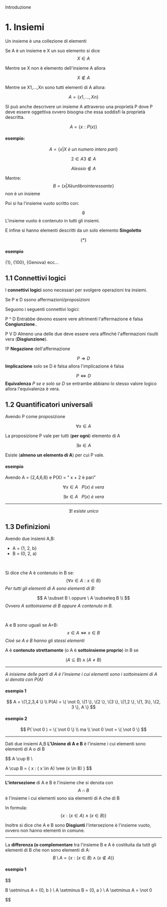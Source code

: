 Introduzione 

# 1. Insiemi 

Un insieme è una collezione di elementi 

Se A è un insieme e X un suo elemento si dice 
$$
X \in A  
$$

Mentre se X non è elemento dell'insieme A allora 

$$
X \notin A
$$

Mentre se X1,...,Xn sono tutti elementi di A allora:

$$
A = \{x1,...,Xn\}
$$


SI può anche descrivere un insieme A attraverso una proprietà P dove P deve essere oggettiva ovvero bisogna che essa soddisfi la proprietà descritta.
   
$$
A = \{x : P(x)\}
$$

#### esempio:

$$
A = \{x | X \ è \ un \ numero \ intero \ pari \}
$$

$$
2 \in A
3 \notin A
$$

$$
Alessio \notin A
$$

Mentre:
$$
B = \{x | X è un libro interessante \}  
$$
non è un insieme

Poi si ha l'insieme vuoto scritto con:

$$
\not 0
$$
L'insieme vuoto è contenuto in tutti gli insiemi.

E infine si hanno elementi descritti da un solo elemento **Singoletto**

$$
\{* \}
$$

#### esempio 
{1}, {100}, {Genova} ecc...



## 1.1 Connettivi logici 

I **connettivi logici** sono necessari per svolgere operazioni tra insiemi.

Se P e D ssono affermazioni/proposizioni

Seguono i seguenti connettivi logici:

P ^ D	Entrabbe devono essere vere altrimenti l'affermazione è falsa **Congiunzione**..

P V D  Almeno una delle due deve essere vera affinchè l'affermazioni risulti vera (**Disgiunzione**).

!P **Negazione** dell'affermazione

 $$ P \Rightarrow D $$
 **Implicazione** solo se D è falsa allora l'implicazione è falsa

$$  P \Leftrightarrow D $$
**Equivalenza**  *P se e solo se D*  se entrambe abbiano lo stesso valore logico allora l'equivalenza è vera. 



## 1.2 Quantificatori universali

Avendo P come proposizione

$$
 \forall x \in A 
$$

La proposizione P vale per tutti (**per ogni**)  elemento di A


$$
\exists x \in A
$$

Esiste (**almeno un elemento di A**) per cui P vale.

#### esempio

Avendo A = {2,4,6,8}
e
P(X) = " x + 2 è pari"

$$
\forall x \in A \ \ \ P(x) \ è  \ vera
$$

$$
\exists x \in A  \ \ \ P(x)  \  è  \   vera
$$

---

$$
\exists!   \ esiste \ unico 
$$



## 1.3 Definizioni
Avendo due insiemi A,B:
 - A = {1, 2, b}
 - B = (0, 2, a)

<br>

Si dice che A è contenuto in B se:
$$
\{\forall x  \in A : x \in B \}
$$
*Per tutti gli elementi di A sono elementi di B:*

$$
A \subset B  \ oppure \ A \subseteq B \\
$$
*Ovvero A sottoinsieme di B  oppure A contenuto in B.*

<br>

A e B sono uguali se A=B:
$$
x \in A \Leftrightarrow  x \in B
$$
*Cioè se A e B hanno gli stessi elementi*


A è **contenuto strettamente** (o A  è **sottoinsieme proprio**) in B se 

$$
(A \subseteq B ) \wedge (A \not = B)
$$

---

*A inisieme delle parti di A  è l'insieme i cui elementi sono i sottoinsiemi di A si denota con P(A)*

####  esempio 1 

$$
A = \{1,2,3,4 \}
\\
P(A) = \{ \not 0, \{1 \}, \{2 \}, \{3 \}, \{1,2 \}, \{1, 3\}, \{2, 3 \}, A \}
$$

#### esempio 2

$$ 
P( \not 0 ) = \{ \not 0 \}
\\
ma \\
\not 0 \not = \{  \not 0 \}
$$

--- 

Dati due insiemi A,B **L'Unione di A e B** è l'insieme i cui elementi sono elementi di A o di B

$$
A \cup B  \\

A \cup B = \{ x : ( x \in A) \vee (x \in B) \}
$$

---

**L'intersezione** di A e B è l'insieme che si denota con 
$$ 
A \cap B 
$$
è l'insieme i cui elementi sono sia elementi di A che di B 

In formula:
$$
\{x : (x \in A) \wedge (x \in B) \}
$$

Inoltre si dice che A e B sono **Disgiunti** l'intersezione è l'insieme vuoto, ovvero non hanno elementi in comune.

--- 

La **differenza (o complementare** tra l'insieme B e A è costituita da tutit gli elementi di B che non sono elementi di A:
$$
B \setminus A = \{ x : (x \in B) \wedge (x \notin A) \}
$$ 

#### esempio 1

$$

B \setminus  A = \{0, b \} \\
A \setminus  B = \{0, a \} \\
A \setminus A = \not 0

$$